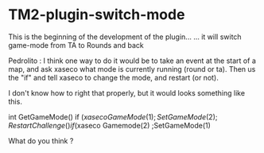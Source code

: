 TM2-plugin-switch-mode
======================

This is the beginning of the development of the plugin...
... it will switch game-mode from TA to Rounds and back


Pedrolito : I think one way to do it would be to take an event at the start of a map, and ask xaseco what mode is currently running (round or ta). Then us the "if" and tell xaseco to change the mode, and restart (or not).

I don't know how to right that properly, but it would looks something like this.

int GetGameMode()
if ($xaseco GameMode(1)
    ;SetGameMode(2) 
    ;RestartChallenge() 
if ($xaseco Gamemode(2)
    ;SetGameMode(1)
    
What do you think ?
